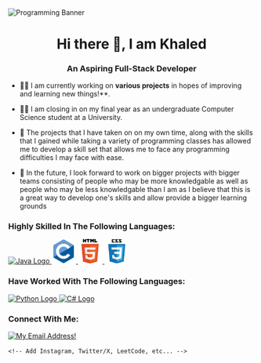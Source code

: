 <img align="center" src="https://media1.tenor.com/m/GfSX-u7VGM4AAAAC/coding.gif" alt="Programming Banner" width="800"/>

<h1 align="center">Hi there 👋, I am Khaled</h1>
<h3 align="center">An Aspiring Full-Stack Developer</h3>

<p align="center"
	<img src="https://i.pinimg.com/originals/29/1c/55/291c5593304891ff1607d696f9f3b7a6.gif" alt="Programming Meme" />
</p>

- 👨‍💻 I am currently working on **various projects** in hopes of improving and learning new things!**.

- 👨‍🔬 I am closing in on my final year as an undergraduate Computer Science student at a University.

- 📖  The projects that I have taken on on my own time, along with the skills that I gained while taking a variety of programming classes has allowed me to develop a skill set that allows me to face any programming difficulties I may face with ease.

- 🔮 In the future, I look forward to work on bigger projects with bigger teams consisting of people who may be more knowledgable as well as people who may be less knowledgable than I am as I believe that this is a great way to develop one's skills and allow provide a bigger learning grounds

<h3 align="left">Highly Skilled In The Following Languages:</h3>
<p align="left">
	<a href="https://www.java.com/en/download/help/whatis_java.html" target="_blank">
		<img src="https://upload.wikimedia.org/wikipedia/en/thumb/3/30/Java_programming_language_logo.svg/300px-Java_programming_language_logo.svg.png" alt="Java Logo" height="50" width="50" />
	</a>
	<a href="https://en.wikipedia.org/wiki/C_(programming_language)" target="_blank">
    	<img src="https://raw.githubusercontent.com/devicons/devicon/master/icons/c/c-original.svg" alt="Here is a link to the C programming language description page!" height="50" width="50" />
	</a>
	<a href="https://www.investopedia.com/terms/h/html.asp#:~:text=HyperText%20Markup%20Language%20(HTML)%20is%20the%20basic%20scripting%20language%20used,page%20referenced%20by%20that%20link." target="_blank">
		<img src="https://raw.githubusercontent.com/github/explore/80688e429a7d4ef2fca1e82350fe8e3517d3494d/topics/html/html.png" alt="HTML Logo" height="50" width="50" />
	</a>
	<a href="https://developer.mozilla.org/en-US/docs/Learn/CSS/First_steps/What_is_CSS#" target="_blank">
		<img src="https://raw.githubusercontent.com/github/explore/80688e429a7d4ef2fca1e82350fe8e3517d3494d/topics/css/css.png" alt="CSS Logo" height="50" width="50" />
	</a>
</p>

<h3 align="left">Have Worked With The Following Languages:</h3>
<p align="left">
	<a href="https://www.coursera.org/articles/what-is-python-used-for-a-beginners-guide-to-using-python?utm_medium=sem&utm_source=gg&utm_campaign=B2C_EMEA__coursera_FTCOF_career-academy_pmax-multiple-audiences-country-multi-set2&campaignid=20882109092&adgroupid=&device=c&keyword=&matchtype=&network=x&devicemodel=&adposition=&creativeid=&hide_mobile_promo&gad_source=1&gclid=EAIaIQobChMI05zN0PmehgMVVppoCR00aw1XEAAYASAAEgKSVfD_BwE" target="_blank">
		<img src="https://repository-images.githubusercontent.com/478747989/abef56a4-781d-4188-9257-2cdcd4189d39" alt="Python Logo" height="50" width="50" />
	</a>
	<a href="https://www.w3schools.com/cs/index.php#:~:text=C%23%20(C%2DSharp)%20is,apps%2C%20games%20and%20much%20more." target="_blank">
		<img src="https://camo.githubusercontent.com/cf8ce03b1f86674dc94383197d84300f128723ed5aeb13a2ff67fa710b219dbc/68747470733a2f2f646576656c6f7065722e6665646f726170726f6a6563742e6f72672f7374617469632f6c6f676f2f6373686172702e706e67" alt="C# Logo" height="50" width="50" />
	</a>
</p>

<h3 align="left">Connect With Me:</h3>
<p align="left">
	<a href="mailto:k9developments@outlook.com">
		<img src="https://raw.githubusercontent.com/sempostma/office365-icons/master/png/256/outlook.png" alt="My Email Address!" height="50" width="50" />
	</a>
	
	<!-- Add Instagram, Twitter/X, LeetCode, etc... -->
</p>
